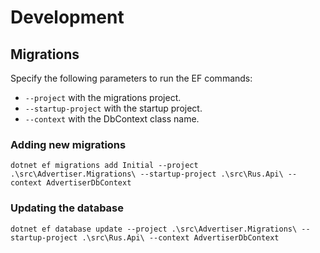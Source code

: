 # Development

## Migrations

Specify the following parameters to run the EF commands:
- `--project` with the migrations project.
- `--startup-project` with the startup project.
- `--context` with the DbContext class name.

### Adding new migrations

```
dotnet ef migrations add Initial --project .\src\Advertiser.Migrations\ --startup-project .\src\Rus.Api\ --context AdvertiserDbContext
```

### Updating the database

```
dotnet ef database update --project .\src\Advertiser.Migrations\ --startup-project .\src\Rus.Api\ --context AdvertiserDbContext
```
